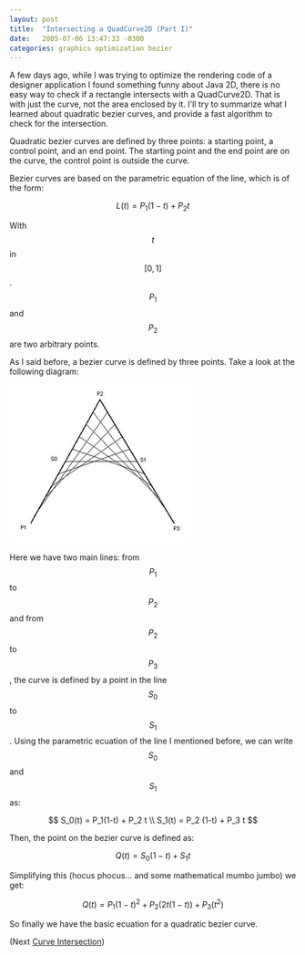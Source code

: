 ```yaml
---
layout: post
title:  "Intersecting a QuadCurve2D (Part I)"
date:   2005-07-06 13:47:33 -0300
categories: graphics optimization bezier
---
```



A few days ago, while I was trying to optimize the rendering code of a designer application I found something funny about Java 2D, there is no easy way to check if a rectangle intersects with a QuadCurve2D. That is with just the curve, not the area enclosed by it.
I'll try to summarize what I learned about quadratic bezier curves, and provide a fast algorithm to check for the intersection.

Quadratic bezier curves are defined by three points: a starting point, a control point, and an end point. The starting point and the end point are on the curve, the control point is outside the curve.

Bezier curves are based on the parametric equation of the line, which is of the form:

$$L(t) = P_1 (1 - t) + P_2 t$$

With $$t$$ in $$[0,1]$$. $$P_1$$ and $$P_2$$ are two arbitrary points.

As I said before, a bezier curve is defined by three points. Take a look at the following diagram:

![How a bezier curve is constructed](/images/2005-07-06-intersecting-quadcurve2d-part-i/bezier-base.jpg)

Here we have two main lines: from $$P_1$$ to $$P_2$$ and from $$P_2$$ to $$P_3$$, the curve is defined by a point in the line $$S_0$$ to $$S_1$$.
Using the parametric ecuation of the line I mentioned before, we can write $$S_0$$ and $$S_1$$ as:

$$
  S_0(t) = P_1(1-t) + P_2 t
\\
  S_1(t) = P_2 (1-t) + P_3 t
$$

Then, the point on the bezier curve is defined as:

$$Q(t) = S_0(1-t) + S_1 t$$

Simplifying this (hocus phocus... and some mathematical mumbo jumbo) we get:

$$Q(t) = P_1 (1 - t)^2 + P_2 (2t(1-t)) + P_3 (t^2)$$

So finally we have the basic ecuation for a quadratic bezier curve.

(Next [Curve Intersection](/2005/07/20/intersecting-quadcurve2d-part-ii.html))